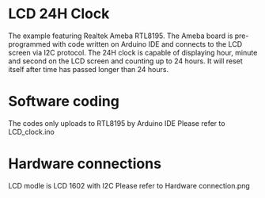 # LCD 24H Clock
The example featuring Realtek Ameba RTL8195. The Ameba board is pre-programmed with code written on Arduino IDE and connects to the LCD screen via I2C protocol.
The 24H clock is capable of displaying hour, minute and second on the LCD screen and counting up to 24 hours. It will reset itself after time has passed longer than 24 hours.

# Software coding
The codes only uploads to RTL8195 by Arduino IDE
Please refer to LCD_clock.ino
# Hardware connections
LCD modle is LCD 1602 with I2C
Please refer to Hardware connection.png
